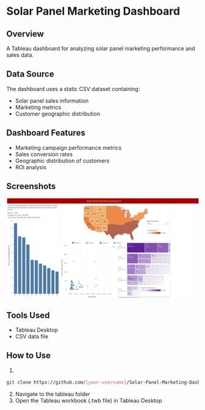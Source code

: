 # Solar Panel Marketing Dashboard

## Overview
A Tableau dashboard for analyzing solar panel marketing performance and sales data.

## Data Source
The dashboard uses a static CSV dataset containing:
- Solar panel sales information
- Marketing metrics
- Customer geographic distribution

## Dashboard Features
- Marketing campaign performance metrics
- Sales conversion rates
- Geographic distribution of customers
- ROI analysis

## Screenshots
![Dashboard Overview](assets/dashboard-overview.png)

## Tools Used
- Tableau Desktop
- CSV data file

## How to Use
1.
```bash
git clone https://github.com/[your-username]/Solar-Panel-Marketing-Dashboard.git
```
2. Navigate to the tableau folder
3. Open the Tableau workbook (.twb file) in Tableau Desktop